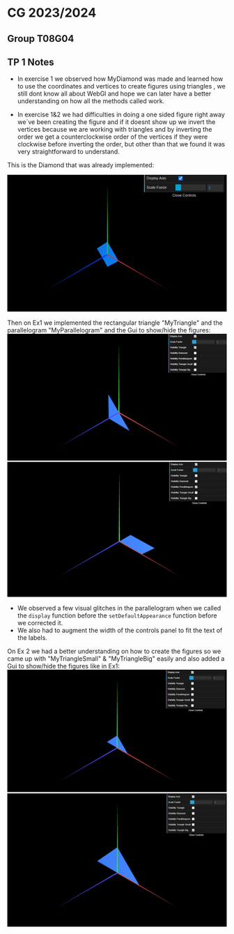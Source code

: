 # CG 2023/2024

## Group T08G04

## TP 1 Notes

- In exercise 1 we observed how MyDiamond was made and learned how to use the coordinates and vertices to create figures using triangles , we still dont know all about WebGl and hope we can later have a better understanding on how all the methods called work.

- In exercise 1&2 we had difficulties in doing a one sided figure right away we´ve been creating the figure and if it doesnt show up we invert the vertices because we are working with triangles and by inverting the order we get a counterclockwise order of the vertices if they were clockwise before inverting the order, but other than that we found it was very straightforward to understand.

This is the Diamond that was already implemented:

![Screenshot 1](screenshots/cg-t08g04-tp1-1.png)

Then on Ex1 we implemented the rectangular triangle "MyTriangle" and the parallelogram "MyParallelogram" and the Gui to show/hide the figures:
![Screenshot 2](screenshots/cg-t08g04-tp1-2.png)
![Screenshot 3](screenshots/cg-t08g04-tp1-3.png)

- We observed a few visual glitches in the parallelogram when we called the `display` function before the `setDefaultAppearance` function before we corrected it.
- We also had to augment the width of the controls panel to fit the text of the labels.

On Ex 2 we had a better understanding on how to create the figures so we came up with "MyTriangleSmall" & "MyTriangleBig" easily and also added a Gui to show/hide the figures like in Ex1:
![Screenshot 4](screenshots/cg-t08g04-tp1-4.png)
![Screenshot 5](screenshots/cg-t08g04-tp1-5.png)
